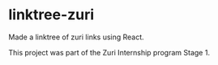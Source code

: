 # linktree-zuri
Made a linktree of zuri links using React.

This project was part of the Zuri Internship program Stage 1.
